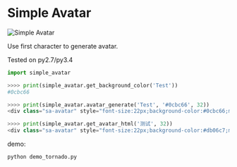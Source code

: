 # Simple Avatar

![Simple Avatar](http://rpgame.net/pics/simple-avatar.png?v=2)

Use first character to generate avatar.

Tested on py2.7/py3.4

```python
import simple_avatar

>>>> print(simple_avatar.get_background_color('Test'))
#0cbc66

>>>> print(simple_avatar.avatar_generate('Test', '#0cbc66', 32))
<div class="sa-avatar" style="font-size:22px;background-color:#0cbc66;min-height:32px;min-width:32px;line-height:32px">T</div>

>>>> print(simple_avatar.get_avatar_html('测试', 32))
<div class="sa-avatar" style="font-size:22px;background-color:#db06c7;min-height:32px;min-width:32px;line-height:32px">测</div>

```

demo:

```bash
python demo_tornado.py
```
